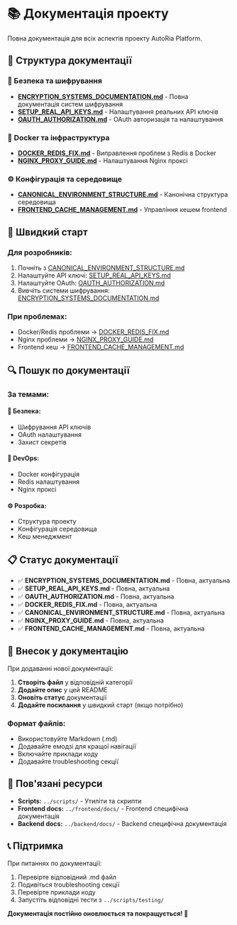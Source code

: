 # 📚 Документація проекту

Повна документація для всіх аспектів проекту AutoRia Platform.

## 📁 Структура документації

### 🔐 Безпека та шифрування
- **[ENCRYPTION_SYSTEMS_DOCUMENTATION.md](ENCRYPTION_SYSTEMS_DOCUMENTATION.md)** - Повна документація систем шифрування
- **[SETUP_REAL_API_KEYS.md](SETUP_REAL_API_KEYS.md)** - Налаштування реальних API ключів
- **[OAUTH_AUTHORIZATION.md](OAUTH_AUTHORIZATION.md)** - OAuth авторизація та налаштування

### 🐳 Docker та інфраструктура
- **[DOCKER_REDIS_FIX.md](DOCKER_REDIS_FIX.md)** - Виправлення проблем з Redis в Docker
- **[NGINX_PROXY_GUIDE.md](NGINX_PROXY_GUIDE.md)** - Налаштування Nginx проксі

### ⚙️ Конфігурація та середовище
- **[CANONICAL_ENVIRONMENT_STRUCTURE.md](CANONICAL_ENVIRONMENT_STRUCTURE.md)** - Канонічна структура середовища
- **[FRONTEND_CACHE_MANAGEMENT.md](FRONTEND_CACHE_MANAGEMENT.md)** - Управління кешем frontend

## 🚀 Швидкий старт

### Для розробників:
1. Почніть з [CANONICAL_ENVIRONMENT_STRUCTURE.md](CANONICAL_ENVIRONMENT_STRUCTURE.md)
2. Налаштуйте API ключі: [SETUP_REAL_API_KEYS.md](SETUP_REAL_API_KEYS.md)
3. Налаштуйте OAuth: [OAUTH_AUTHORIZATION.md](OAUTH_AUTHORIZATION.md)
4. Вивчіть системи шифрування: [ENCRYPTION_SYSTEMS_DOCUMENTATION.md](ENCRYPTION_SYSTEMS_DOCUMENTATION.md)

### При проблемах:
- Docker/Redis проблеми → [DOCKER_REDIS_FIX.md](DOCKER_REDIS_FIX.md)
- Nginx проблеми → [NGINX_PROXY_GUIDE.md](NGINX_PROXY_GUIDE.md)
- Frontend кеш → [FRONTEND_CACHE_MANAGEMENT.md](FRONTEND_CACHE_MANAGEMENT.md)

## 🔍 Пошук по документації

### За темами:

#### 🔐 Безпека:
- Шифрування API ключів
- OAuth налаштування
- Захист секретів

#### 🐳 DevOps:
- Docker конфігурація
- Redis налаштування
- Nginx проксі

#### ⚙️ Розробка:
- Структура проекту
- Конфігурація середовища
- Кеш менеджмент

## 📋 Статус документації

- ✅ **ENCRYPTION_SYSTEMS_DOCUMENTATION.md** - Повна, актуальна
- ✅ **SETUP_REAL_API_KEYS.md** - Повна, актуальна
- ✅ **OAUTH_AUTHORIZATION.md** - Повна, актуальна
- ✅ **DOCKER_REDIS_FIX.md** - Повна, актуальна
- ✅ **CANONICAL_ENVIRONMENT_STRUCTURE.md** - Повна, актуальна
- ✅ **NGINX_PROXY_GUIDE.md** - Повна, актуальна
- ✅ **FRONTEND_CACHE_MANAGEMENT.md** - Повна, актуальна

## 🤝 Внесок у документацію

При додаванні нової документації:

1. **Створіть файл** у відповідній категорії
2. **Додайте опис** у цей README
3. **Оновіть статус** документації
4. **Додайте посилання** у швидкий старт (якщо потрібно)

### Формат файлів:
- Використовуйте Markdown (.md)
- Додавайте емодзі для кращої навігації
- Включайте приклади коду
- Додавайте troubleshooting секції

## 🔗 Пов'язані ресурси

- **Scripts:** `../scripts/` - Утиліти та скрипти
- **Frontend docs:** `../frontend/docs/` - Frontend специфічна документація
- **Backend docs:** `../backend/docs/` - Backend специфічна документація

## 📞 Підтримка

При питаннях по документації:
1. Перевірте відповідний .md файл
2. Подивіться troubleshooting секції
3. Перевірте приклади коду
4. Запустіть відповідні тести з `../scripts/testing/`

**Документація постійно оновлюється та покращується! 📖**
